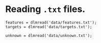 
# Reading `.txt` files.
```
features = dlmread('data/features.txt');
targets = dlmread('data/targets.txt');

unknown = dlmread('data/unknown.txt');
```

